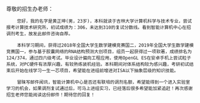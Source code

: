 尊敬的招生办老师：

  
		您好，我的名字是黄正坤(男，23岁)，本科就读于吉林大学计算机科学与技术专业，尝试报考计算技术研究所，初试成绩为：306，未达到310的复试分数线。看到智能计算机中心在招调剂考生，故发此邮件咨询自荐。

		本科学习期间，获得过2018年全国大学生数学建模竞赛国二，2019年全国大学生数学建模竞赛国一，参与基于胶囊网络的RNA结构预测大创项目，组员一起获得过一项软著，成绩排名为124/374，通过四六级考试。毕业设计偏向工程应用，使用OpenGL ES在安卓手机上尝试粒子系统，对PC硬件有浓厚兴趣，有较熟练装机经验。本科期间对体系结构较为感兴趣，考研初试结束后开始在线学习一生一芯项目，希望能在进组前增进对ISA以下抽象层级的知识技能。

		冒昧写邮件闻讯，智能计算机中心是否还有联培的调剂名额，希望能得到一个进入实验室学习的机会，如果调剂复试通过后，可马上进组实习，已经落后很多希望能加紧追赶！再次感谢招生老师您能阅读这份邮件！期待您的回复！